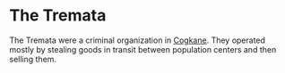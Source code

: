 # The Tremata

<meta property="og:description" content="The Tremata were a criminal organization in Cogkane.">

The Tremata were a criminal organization in [Cogkane](../solar-system/warble-d/radiance/cogkane.md). They operated mostly by stealing goods in transit between population centers and then selling them.